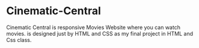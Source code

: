 # Cinematic-Central
Cinematic Central is responsive Movies Website where you can watch movies. is designed just by HTML and CSS as my final project in HTML and Css class.
